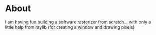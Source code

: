 # About

I am having fun building a software rasterizer from scratch... with only a little help from raylib (for creating a window and drawing pixels)
